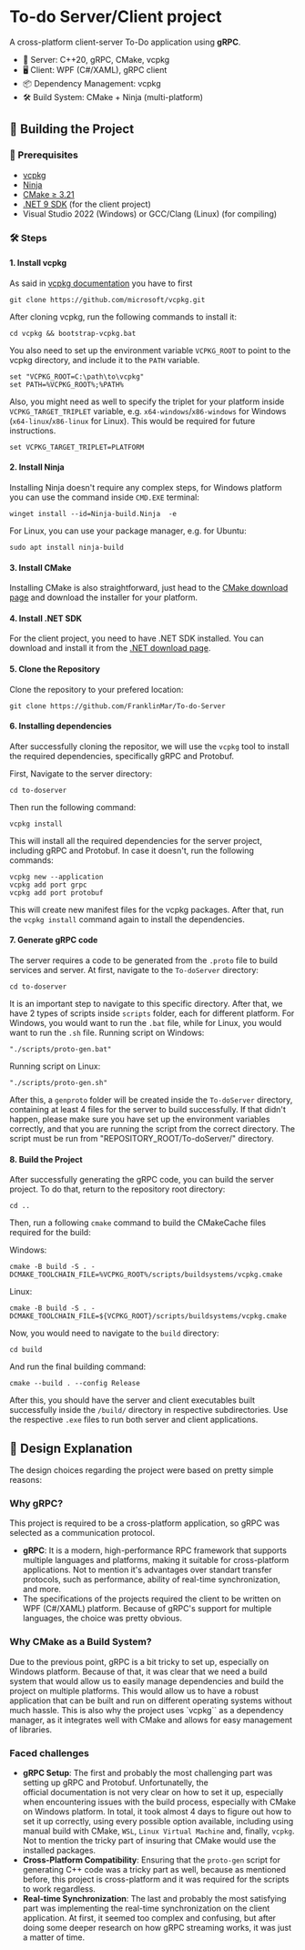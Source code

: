 ﻿# To-do Server/Client project

A cross-platform client-server To-Do application using **gRPC**.  
- 🔧 Server: C++20, gRPC, CMake, vcpkg  
- 🖥️ Client: WPF (C#/XAML), gRPC client  
- 📦 Dependency Management: vcpkg  
- 🛠 Build System: CMake + Ninja (multi-platform)

## 🚀 Building the Project

### 🔧 Prerequisites

- [vcpkg](https://github.com/microsoft/vcpkg)
- [Ninja](https://ninja-build.org/)
- [CMake ≥ 3.21](https://cmake.org/download/)
- [.NET 9 SDK](https://dotnet.microsoft.com/ru-ru/download/dotnet/9.0) (for the client project)
- Visual Studio 2022 (Windows) or GCC/Clang (Linux) (for compiling)

### 🛠 Steps

#### 1. Install vcpkg
As said in [vcpkg documentation](https://learn.microsoft.com/uk-ua/vcpkg/get_started/get-started-vs?pivots=shell-cmd) you have to first
```
git clone https://github.com/microsoft/vcpkg.git
```
After cloning vcpkg, run the following commands to install it:
```
cd vcpkg && bootstrap-vcpkg.bat
```
You also need to set up the environment variable `VCPKG_ROOT` to point to the vcpkg directory, and include it to the `PATH` variable.
```
set "VCPKG_ROOT=C:\path\to\vcpkg"
set PATH=%VCPKG_ROOT%;%PATH%
```
Also, you might need as well to specify the triplet for your platform inside `VCPKG_TARGET_TRIPLET` variable, e.g. `x64-windows`/`x86-windows` for Windows (`x64-linux`/`x86-linux` for Linux). This would be required for future instructions.
```
set VCPKG_TARGET_TRIPLET=PLATFORM
```

#### 2. Install Ninja
Installing Ninja doesn't require any complex steps, for Windows platform you can use the command inside `CMD.EXE` terminal:
```
winget install --id=Ninja-build.Ninja  -e
```
For Linux, you can use your package manager, e.g. for Ubuntu:
```
sudo apt install ninja-build
```

#### 3. Install CMake
Installing CMake is also straightforward, just head to the [CMake download page](https://cmake.org/download/) and download the installer for your platform.

#### 4. Install .NET SDK
For the client project, you need to have .NET SDK installed. You can download and install it from the [.NET download page](https://dotnet.microsoft.com/ru-ru/download/dotnet/9.0).

#### 5. Clone the Repository
Clone the repository to your prefered location:
```
git clone https://github.com/FranklinMar/To-do-Server
```

#### 6. Installing dependencies
After successfully cloning the repositor, we will use the `vcpkg` tool to install the required dependencies, specifically gRPC and Protobuf.

First, Navigate to the server directory:
```
cd to-doserver
```
Then run the following command:
```
vcpkg install
```
This will install all the required dependencies for the server project, including gRPC and Protobuf. In case it doesn't, run the following commands:
```
vcpkg new --application
vcpkg add port grpc
vcpkg add port protobuf
```
This will create new manifest files for the vcpkg packages. After that, run the `vcpkg install` command again to install the dependencies.

#### 7. Generate gRPC code
The server requires a code to be generated from the `.proto` file to build services and server. At first, navigate to the `To-doServer` directory:
```
cd to-doserver
```
It is an important step to navigate to this specific directory.
After that, we have 2 types of scripts inside `scripts` folder, each for different platform.
For Windows, you would want to run the `.bat` file, while for Linux, you would want to run the `.sh` file.
Running script on Windows:
```
"./scripts/proto-gen.bat"
```
Running script on Linux:
```
"./scripts/proto-gen.sh"
```
After this, a `genproto` folder will be created inside the `To-doServer` directory, containing at least 4 files for the server to build successfully.
If that didn't happen, please make sure you have set up the environment variables correctly, and that you are running the script from the correct directory.
The script must be run from "REPOSITORY_ROOT/To-doServer/" directory.

#### 8. Build the Project
After successfully generating the gRPC code, you can build the server project.
To do that, return to the repository root directory:
```
cd ..
```
Then, run a following `cmake` command to build the CMakeCache files required for the build:

Windows:
```
cmake -B build -S . -DCMAKE_TOOLCHAIN_FILE=%VCPKG_ROOT%/scripts/buildsystems/vcpkg.cmake
```
Linux:
```
cmake -B build -S . -DCMAKE_TOOLCHAIN_FILE=${VCPKG_ROOT}/scripts/buildsystems/vcpkg.cmake
```

Now, you would need to navigate to the `build` directory:
```
cd build
```
And run the final building command:
```
cmake --build . --config Release
```

After this, you should have the server and client executables built successfully inside the `/build/` directory in respective subdirectories.
Use the respective `.exe` files to run both server and client applications.

## 📝 Design Explanation

The design choices regarding the project were based on pretty simple reasons:

### Why gRPC?
This project is required to be a cross-platform application, so gRPC was selected as a communication protocol.

- **gRPC**: It is a modern, high-performance RPC framework that supports multiple languages and platforms, 
making it suitable for cross-platform applications. Not to mention it's advantages over standart transfer protocols, 
such as performance, ability of real-time synchronization, and more.
- The specifications of the projects required the client to be written on WPF (C#/XAML) platform. Because of 
gRPC's support for multiple languages, the choice was pretty obvious.

### Why CMake as a Build System?
Due to the previous point, gRPC is a bit tricky to set up, especially on Windows platform. Because of that, it was clear
that we need a build system that would allow us to easily manage dependencies and build the project on multiple platforms. 
This would allow us to have a robust application that can be built and run on different operating systems without much hassle.
This is also why the project uses `vcpkg`` as a dependency manager, as it integrates well with CMake and allows for easy 
management of libraries.

### Faced challenges
- **gRPC Setup**: The first and probably the most challenging part was setting up gRPC and Protobuf. Unfortunatelly, the	
official documentation is not very clear on how to set it up, especially when encountering issues with the build process,
especially with CMake on Windows platform. In total, it took almost 4 days to figure out how to set it up correctly, using every possible
option available, including using manual build with CMake, `WSL`, `Linux Virtual Machine` and, finally, `vcpkg`. Not to mention the
tricky part of insuring that CMake would use the installed packages.
- **Cross-Platform Compatibility**: Ensuring that the `proto-gen` script for generating C++ code was a tricky part as well, because
as mentioned before, this project is cross-platform and it was required for the scripts to work regardless.
- **Real-time Synchronization**: The last and probably the most satisfying part was implementing the real-time synchronization on the client
application. At first, it seemed too complex and confusing, but after doing some deeper research on how gRPC streaming works, it was just a matter of time.